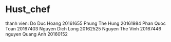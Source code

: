 # Hust_chef
thanh vien:
Do Duc Hoang      20161655
Phung The Hung    20161984
Phan Quoc Toan    20167403
Nguyen Dich Long  20162525
Nguyen The Vinh   20167446
nguyen Quang Anh  20160152
